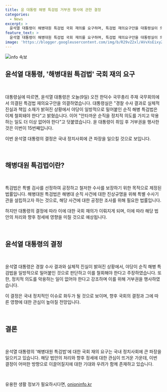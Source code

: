 ```yaml
---
title: 윤 대통령 해병 특검법 거부권 행사에 관한 결정
categories:
  - News
excerpt: >
  윤석열 대통령이 해병대원 특검법 국회 재의를 요구하며, 특검법 재의요구안을 대통령실이 의결했다고 밝혔습니다. 대통령은 야당의 일방적인 밀어붙인 특검법을 철회해야 한다며, 정치적 의도를 악용하는 일이 없어져야 한다고 강조했습니다. 윤 대통령은 이를 통해 거부권을 행사한 것은 이번이 15번째라고 밝혔습니다.
feature_text: >
  윤석열 대통령이 해병대원 특검법 국회 재의를 요구하며, 특검법 재의요구안을 대통령실이 의결했다고 밝혔습니다. 대통령은 야당의 일방적인 밀어붙인 특검법을 철회해야 한다며, 정치적 의도를 악용하는 일이 없어져야 한다고 강조했습니다. 윤 대통령은 이를 통해 거부권을 행사한 것은 이번이 15번째라고 밝혔습니다.
image: 'https://blogger.googleusercontent.com/img/b/R29vZ2xl/AVvXsEixyZcFfHzMRdzZMjFBmAUKJYCLCGyLL1o632UiGVXcaFdKo_bkvkuCioo0uUKlGfBVcT3P84aROyZIXSBEx3Aw5nCQ3pTgDom1WDC4m8eifvWiAmWEEVb4x6G_l8C0QH225ldMjyaFvpxGEBGNO37VmDTDMHGhJPq73UglMfDca1-0aw/s1600/blogspot.png'
---
```


<p><img src="https://blogger.googleusercontent.com/img/b/R29vZ2xl/AVvXsEixyZcFfHzMRdzZMjFBmAUKJYCLCGyLL1o632UiGVXcaFdKo_bkvkuCioo0uUKlGfBVcT3P84aROyZIXSBEx3Aw5nCQ3pTgDom1WDC4m8eifvWiAmWEEVb4x6G_l8C0QH225ldMjyaFvpxGEBGNO37VmDTDMHGhJPq73UglMfDca1-0aw/s1600/blogspot.png" alt="info 속보" /></p>

<h2 data-ke-size="size26">윤석열 대통령, '해병대원 특검법' 국회 재의 요구</h2>

<p data-ke-size="size16">&nbsp;</p>

<p>대통령실에 따르면, 윤석열 대통령은 오늘(9일) 오전 한덕수 국무총리 주재 국무회의에서 의결된 특검법 재의요구안을 의결하였습니다. 대통령실은 "경찰 수사 결과로 실체적 진실과 책임 소재가 밝혀진 상황에서 야당이 일방적으로 밀어붙인 순직 해병 특검법은 이제 철회돼야 한다"고 밝혔습니다. 이어 "안타까운 순직을 정치적 의도를 가지고 악용하는 일도 더 이상 없어야 한다"고 덧붙였습니다. 윤 대통령이 취임 후 거부권을 행사한 것은 이번이 15번째입니다.</p>

<p>이번 윤석열 대통령의 결정은 국내 정치사회에 큰 파장을 일으킬 것으로 보입니다.</p>

<p data-ke-size="size16">&nbsp;</p>

<h2 data-ke-size="size26">해병대원 특검법이란?</h2>

<p data-ke-size="size16">&nbsp;</p>

<p>특검법은 특별 검사를 선정하여 공정하고 철저한 수사를 보장하기 위한 목적으로 제정된 법률입니다. 해병대원 특검법은 해병대 순직 사건에 대한 진상규명을 위해 특별 수사기관을 설립하고자 하는 것으로, 해당 사건에 대한 공정한 조사를 위해 필요한 법률입니다.</p>

<p>하지만 대통령의 결정에 따라 이에 대한 국회 재의가 이뤄지게 되며, 이에 따라 해당 법안의 처리와 향후 정세에 영향을 미칠 것으로 예상됩니다.</p>

<p data-ke-size="size16">&nbsp;</p>

<h2 data-ke-size="size26">윤석열 대통령의 결정</h2>

<p data-ke-size="size16">&nbsp;</p>

<p>윤석열 대통령은 경찰 수사 결과와 실체적 진실이 밝혀진 상황에서, 야당이 순직 해병 특검법을 일방적으로 밀어붙인 것으로 판단하고 이를 철회해야 한다고 주장하였습니다. 또한, 정치적 의도를 악용하는 일이 없어야 한다고 강조하며 이를 위해 거부권을 행사하였습니다.</p>

<p>이 결정은 국내 정치적인 이슈로 화두가 될 것으로 보이며, 향후 국회의 결정과 그에 따른 영향에 대한 관심이 높아질 전망입니다.</p>

<p data-ke-size="size16">&nbsp;</p>

<h2 data-ke-size="size26">결론</h2>

<p data-ke-size="size16">&nbsp;</p>

<p>윤석열 대통령의 '해병대원 특검법'에 대한 국회 재의 요구는 국내 정치사회에 큰 파장을 일으키고 있습니다. 해당 법안의 처리와 향후 정세에 대한 관심이 뜨거운 가운데, 이번 결정이 어떠한 방향으로 이끌어질지에 대한 기대와 우려가 함께 존재하고 있습니다.</p>

<p data-ke-size="size16">&nbsp;</p>
유용한 생활 정보가 필요하시다면, <a href="https://onioninfo.kr" rel="dofollow">onioninfo.kr</a>


